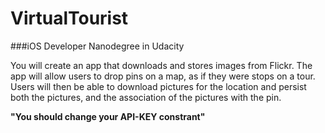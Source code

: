 VirtualTourist
==

###iOS Developer Nanodegree in Udacity

You will create an app that downloads and stores images from Flickr. The app will allow users to drop pins on a map, as if they were stops on a tour. Users will then be able to download pictures for the location and persist both the pictures, and the association of the pictures with the pin.

**"You should change your API-KEY constrant"**
